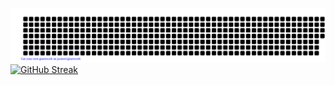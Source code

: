[![arinzejustin](https://github.com/arinzejustin/arinzejustin/blob/main/gitartwork.svg)](https://github.com/arinzejustin/arinzejustin/)
[![GitHub Streak](https://github-readme-streak-stats.herokuapp.com?user=arinzejustin&theme=dark&fire=DD2727&border=DD2727)](https://git.io/streak-stats)
<!-----
- 🔭 I’m currently working on ...
- 🌱 I’m currently learning ...
- 👯 I’m looking to collaborate on ...
- 🤔 I’m looking for help with ...
- 💬 Ask me about ...
- 📫 How to reach me: ...
- 😄 Pronouns: ...
- ⚡ Fun fact: ...
--->

